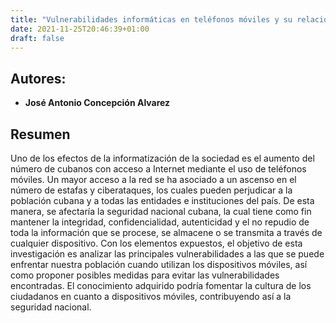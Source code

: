```yaml
---
title: "Vulnerabilidades informáticas en teléfonos móviles y su relación con la Seguridad Nacional"
date: 2021-11-25T20:46:39+01:00
draft: false
---
```


## Autores:

* __José Antonio Concepción Alvarez__

## Resumen
Uno de los efectos de la informatización de la sociedad es el aumento del número de cubanos con acceso a Internet mediante el uso de teléfonos móviles. Un mayor acceso a la red se ha asociado a un ascenso en el número de estafas y ciberataques, los cuales pueden perjudicar a la población cubana y a todas las entidades e instituciones del país. De esta manera, se afectaría la seguridad nacional cubana, la cual tiene como fin mantener la integridad, confidencialidad, autenticidad y el no repudio de toda la información que se procese, se almacene o se transmita a través de cualquier dispositivo. Con los elementos expuestos, el objetivo de esta investigación es analizar las principales vulnerabilidades a las que se puede enfrentar nuestra población cuando utilizan los dispositivos móviles, así como proponer posibles medidas para evitar las vulnerabilidades encontradas. El conocimiento adquirido podría fomentar la cultura de los ciudadanos en cuanto a dispositivos móviles, contribuyendo así a la seguridad nacional.    